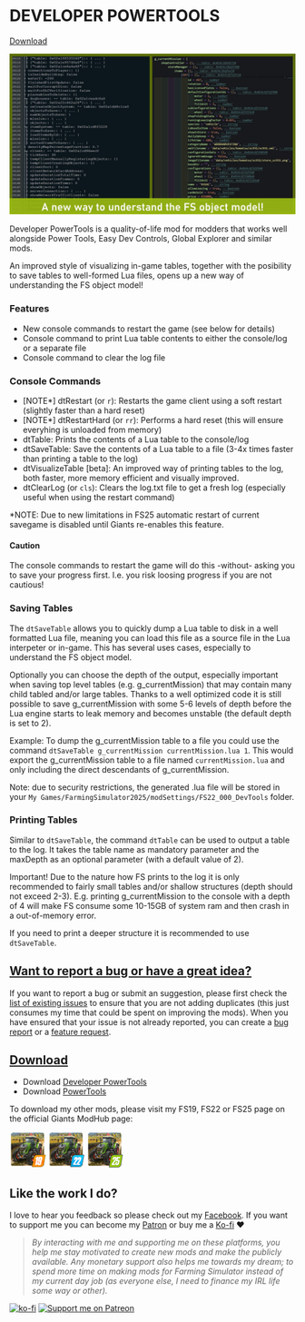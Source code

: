 # DEVELOPER POWERTOOLS
[Download](https://www.farming-simulator.com/mod.php?mod_id=303447&title=fs2025)


![alt text](FS25_WzlModding_DevTools_Screenshot.JPG)


Developer PowerTools is a quality-of-life mod for modders that works well alongside Power Tools, Easy Dev Controls, Global Explorer and similar mods. 

An improved style of visualizing in-game tables, together with the posibility to save tables to well-formed Lua files, opens up a new way of understanding the FS object model!

### Features
- New console commands to restart the game (see below for details)
- Console command to print Lua table contents to either the console/log or a separate file
- Console command to clear the log file

### Console Commands
- [NOTE*] dtRestart (or `r`): Restarts the game client using a soft restart (slightly faster than a hard reset)
- [NOTE*] dtRestartHard (or `rr`): Performs a hard reset (this will ensure everyhing is unloaded from memory)
- dtTable: Prints the contents of a Lua table to the console/log
- dtSaveTable: Save the contents of a Lua table to a file (3-4x times faster than printing a table to the log)
- dtVisualizeTable [beta]: An improved way of printing tables to the log, both faster, more memory efficient and visually improved.
- dtClearLog (or `cls`): Clears the log.txt file to get a fresh log (especially useful when using the restart command)

*NOTE: Due to new limitations in FS25 automatic restart of current savegame is disabled until Giants re-enables this feature.

#### Caution
The console commands to restart the game will do this -without- asking you to save your progress first. I.e. you risk loosing progress if you are not cautious!

### Saving Tables
The `dtSaveTable` allows you to quickly dump a Lua table to disk in a well formatted Lua file, meaning you can load this file as a source file in the Lua interpeter or in-game. This has several uses cases, especially to understand the FS object model.

Optionally you can choose the depth of the output, especially important when saving top level tables (e.g. g_currentMission) that may contain many child tabled and/or large tables. Thanks to a well optimized code it is still possible to save g_currentMission with some 5-6 levels of depth before the Lua engine starts to leak memory and becomes unstable (the default depth is set to 2).

Example:
To dump the g_currentMission table to a file you could use the command `dtSaveTable g_currentMission currentMission.lua 1`. This would export the g_currentMission table to a file named `currentMission.lua` and only including the direct descendants of g_currentMission. 

Note: due to security restrictions, the generated .lua file will be stored in your `My Games/FarmingSimulator2025/modSettings/FS22_000_DevTools` folder. 

### Printing Tables
Similar to `dtSaveTable`, the command `dtTable` can be used to output a table to the log. It takes the table name as mandatory parameter and the maxDepth as an optional parameter (with a default value of 2).

Important! Due to the nature how FS prints to the log it is only recommended to fairly small tables and/or shallow structures (depth should not exceed 2-3). E.g. printing g_currentMission to the console with a depth of 4 will make FS consume some 10-15GB of system ram and then crash in a out-of-memory error. 

If you need to print a deeper structure it is recommended to use `dtSaveTable`.


## [Want to report a bug or have a great idea?](https://github.com/w33zl/FS25_DevTools/issues/new/choose)
If you want to report a bug or submit an suggestion, please first check the [list of existing issues](https://github.com/w33zl/FS25_DevTools/issues) to ensure that you are not adding duplicates (this just consumes my time that could be spent on improving the mods). When you have ensured that your issue is not already reported, you can create a [bug report](https://github.com/w33zl/FS25_DevTools/issues/new?template=bug_report.md) or a [feature request](https://github.com/w33zl/FS25_DevTools/issues/new?template=feature_request.md).

## [Download](https://www.farming-simulator.com/mod.php?mod_id=303447&title=fs2025)


* Download [Developer PowerTools](https://www.farming-simulator.com/mod.php?mod_id=303447&title=fs2025)
* Download [PowerTools](https://www.farming-simulator.com/mod.php?mod_id=303451&title=fs2025)

To download my other mods, please visit my FS19, FS22 or FS25 page on the official Giants ModHub page:

[![My FS22 Mods](https://github.com/w33zl/w33zl/raw/main/GitHubIcons_MH_FS19.png)](https://www.farming-simulator.com/mods.php?title=fs2019&filter=org&org_id=140742)
[![My FS22 Mods](https://github.com/w33zl/w33zl/raw/main/GitHubIcons_MH_FS22.png)](https://www.farming-simulator.com/mods.php?title=fs2022&filter=org&org_id=140742)
[![My FS25 Mods](https://github.com/w33zl/w33zl/raw/main/GitHubIcons_MH_FS25.png)](https://www.farming-simulator.com/mods.php?title=fs2025&filter=org&org_id=140742)


## Like the work I do?
I love to hear you feedback so please check out my [Facebook](https://www.facebook.com/w33zl). If you want to support me you can become my [Patron](https://www.patreon.com/wzlmodding) or buy me a [Ko-fi](https://ko-fi.com/w33zl) :heart:

> _By interacting with me and supporting me on these platforms, you help me stay motivated to create new mods and make the publicly available. Any monetary support also helps me towards my dream; to spend more time on making mods for Farming Simulator instead of my current day job (as everyone else, I need to finance my IRL life some way or other)._

[![ko-fi](https://ko-fi.com/img/githubbutton_sm.svg)](https://ko-fi.com/X8X0BB65P) [![Support me on Patreon](https://img.shields.io/endpoint.svg?url=https%3A%2F%2Fshieldsio-patreon.vercel.app%2Fapi%3Fusername%3Dwzlmodding%3F%26type%3Dpatrons&style=for-the-badge)](https://patreon.com/wzlmodding?)




